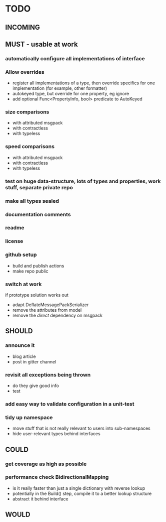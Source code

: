 # TODO

## INCOMING




## MUST - usable at work
### automatically configure all implementations of interface

### Allow overrides
- register all implementations of a type, then override specifics for one implementation (for example, other formatter)
- autokeyed type, but override for one property, eg ignore
- add optional Func<PropertyInfo, bool> predicate to AutoKeyed

### size comparisons
- with attributed msgpack
- with contractless
- with typeless

### speed comparisons
- with attributed msgpack
- with contractless
- with typeless

### test on huge data-structure, lots of types and properties, work stuff, separate private repo

### make all types sealed

### documentation comments

### readme

### license

### github setup
- build and publish actions
- make repo public

### switch at work
if prototype solution works out
- adapt DeflateMessagePackSerializer
- remove the attributes from model
- remove the *direct* dependency on msgpack



## SHOULD
### announce it
- blog article
- post in gitter channel

### revisit all exceptions being thrown
- do they give good info
- test

### add easy way to validate configuration in a unit-test

### tidy up namespace
- move stuff that is not really relevant to users into sub-namespaces
- hide user-relevant types behind interfaces


## COULD

### get coverage as high as possible

### performance check BidirectionalMapping
- is it really faster than just a single dictionary with reverse lookup
- potentially in the Build() step, compile it to a better lookup structure
- abstract it behind interface

## WOULD

